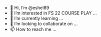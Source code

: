 - 👋 Hi, I’m @eshel89
- 👀 I’m interested in FS 22 COURSE PLAY
...
- 🌱 I’m currently learning ...
- 💞️ I’m looking to collaborate on ...
- 📫 How to reach me ...

<!---
eshel89/eshel89 is a ✨ special ✨ repository because its `README.md` (this file) appears on your GitHub profile.
You can click the Preview link to take a look at your changes.
--->
